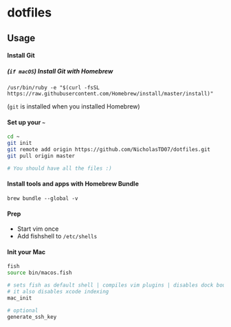 # dotfiles

## Usage

#### Install Git

##### (`if macOS`) Install Git with Homebrew

`/usr/bin/ruby -e "$(curl -fsSL https://raw.githubusercontent.com/Homebrew/install/master/install)"`

(`git` is installed when you installed Homebrew)

#### Set up your `~`

```sh
cd ~
git init
git remote add origin https://github.com/NicholasTD07/dotfiles.git
git pull origin master

# You should have all the files :)
```

#### Install tools and apps with Homebrew Bundle

`brew bundle --global -v`

#### Prep

- Start vim once
- Add fishshell to `/etc/shells`

#### Init your Mac

```sh
fish
source bin/macos.fish

# sets fish as default shell | compiles vim plugins | disables dock bouncing icons
# it also disables xcode indexing
mac_init

# optional
generate_ssh_key
```
